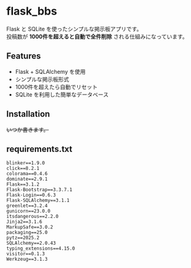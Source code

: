 # flask_bbs

Flask と SQLite を使ったシンプルな掲示板アプリです。  
投稿数が **1000件を超えると自動で全件削除** される仕組みになっています。

## Features
- Flask + SQLAlchemy を使用
- シンプルな掲示板形式
- 1000件を超えたら自動でリセット
- SQLite を利用した簡単なデータベース

## Installation
~~いつか書きます。~~

## requirements.txt
```
blinker==1.9.0
click==8.2.1
colorama==0.4.6
dominate==2.9.1
Flask==3.1.2
Flask-Bootstrap==3.3.7.1
Flask-Login==0.6.3
Flask-SQLAlchemy==3.1.1
greenlet==3.2.4
gunicorn==23.0.0
itsdangerous==2.2.0
Jinja2==3.1.6
MarkupSafe==3.0.2
packaging==25.0
pytz==2025.2
SQLAlchemy==2.0.43
typing_extensions==4.15.0
visitor==0.1.3
Werkzeug==3.1.3
```
